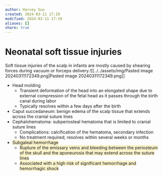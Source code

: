 ```yaml
---
author: Harvey Guo
created: 2024-03-11 17:19
modified: 2024-03-11 17:19
aliases: []
share: true
---
```

# Neonatal soft tissue injuries
Soft tissue injuries of the scalp in infants are mostly caused by shearing forces during vacuum or forceps delivery.![[../../assets/img/Pasted image 20240311172349.png|Pasted image 20240311172349.png]]
- Head molding 
	- Transient deformation of the head into an elongated shape due to external compression of the fetal head as it passes through the birth canal during labor
	- Typically resolves within a few days after the birth
- Caput succedaneum: benign edema of the scalp tissue that extends across the cranial suture lines
- Cephalohematoma: subperiosteal hematoma that is limited to cranial suture lines  
	- Complications: calcification of the hematoma, secondary infection
	- No treatment required; resolves within several weeks or months
- <span style="background:rgba(240, 200, 0, 0.2)">Subgaleal hemorrhage </span>
	- <span style="background:rgba(240, 200, 0, 0.2)">Rupture of the emissary veins and bleeding between the periosteum of the skull and the aponeurosis that may extend across the suture lines</span>
	- <span style="background:rgba(240, 200, 0, 0.2)">Associated with a high risk of significant hemorrhage and hemorrhagic shock</span>
